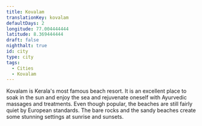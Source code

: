 ```yaml
---
title: Kovalam
translationKey: kovalam
defaultDays: 2
longitude: 77.004444444
latitude: 8.369444444
draft: false
nighthalt: true
id: city
type: city
tags:
  - Cities
  - Kovalam
---
```

Kovalam is Kerala's most famous beach resort. It is an excellent place to soak in the sun and enjoy the sea and rejuvenate oneself with Ayurvedic massages and treatments. Even though popular, the beaches are still fairly quiet by European standards. The bare rocks and the sandy beaches create some stunning settings at sunrise and sunsets.